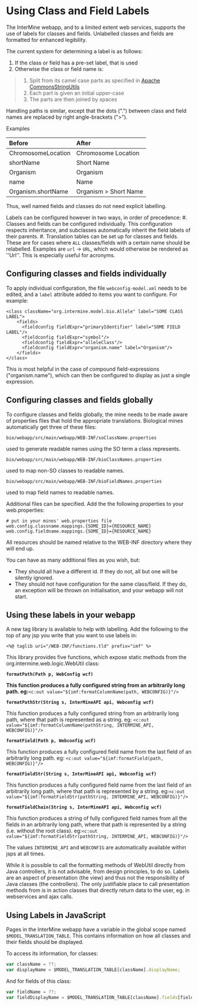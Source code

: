 # Using Class and Field Labels

The InterMine webapp, and to a limited extent web services, supports the use of labels for classes and fields. Unlabelled classes and fields are formatted for enhanced legibility.

The current system for determining a label is as follows:

1. If the class or field has a pre-set label, that is used
2. Otherwise the class or field name is:

> 1. Split from its camel case parts as specified in [Apache Commons](https://commons.apache.org/proper/commons-lang/apidocs/org/apache/commons/lang3/StringUtils.html#splitByCharacterTypeCamelCase-java.lang.String-)[StringUtils](https://commons.apache.org/proper/commons-lang/apidocs/org/apache/commons/lang3/StringUtils.html#splitByCharacterTypeCamelCase-java.lang.String-)
> 2. Each part is given an initial upper-case
> 3. The parts are then joined by spaces

Handling paths is similar, except that the dots \("."\) between class and field names are replaced by right angle-brackets \("&gt;"\).

Examples

| Before | After |
| :--- | :--- |
| ChromosomeLocation | Chromosome Location |
| shortName | Short Name |
| Organism | Organism |
| name | Name |
| Organism.shortName | Organism &gt; Short Name |

Thus, well named fields and classes do not need explicit labelling.

Labels can be configured however in two ways, in order of precedence: \#. Classes and fields can be configured individually. This configuration respects inheritance, and subclasses automatically inherit the field labels of their parents. \#. Translation tables can be set up for classes and fields. These are for cases where `ALL` classes/fields with a certain name should be relabelled. Examples are `url` -&gt; `URL`, which would otherwise be rendered as ''Url''. This is especially useful for acronyms.

## Configuring classes and fields individually

To apply individual configuration, the file `webconfig-model.xml` needs to be edited, and a `label` attribute added to items you want to configure. For example:

```markup
<class className="org.intermine.model.bio.Allele" label="SOME CLASS LABEL">
    <fields>
      <fieldconfig fieldExpr="primaryIdentifier" label="SOME FIELD LABEL"/>
      <fieldconfig fieldExpr="symbol"/>
      <fieldconfig fieldExpr="alleleClass"/>
      <fieldconfig fieldExpr="organism.name" label="Organism"/>
    </fields>
</class>
```

This is most helpful in the case of compound field-expressions \("organism.name"\), which can then be configured to display as just a single expression.

## Configuring classes and fields globally

To configure classes and fields globally, the mine needs to be made aware of properties files that hold the appropriate translations. Biological mines automatically get three of these files:

`bio/webapp/src/main/webapp/WEB-INF/soClassName.properties`

used to generate readable names using the SO term a class represents.

`bio/webapp/src/main/webapp/WEB-INF/bioClassNames.properties`

used to map non-SO classes to readable names.

`bio/webapp/src/main/webapp/WEB-INF/bioFieldNames.properties`

used to map field names to readable names.

Additional files can be specified. Add the the following properties to your web.properties:

```text
# put in your mines' web.properties file
web.config.classname.mappings.{SOME_ID}={RESOURCE_NAME}
web.config.fieldname.mappings.{SOME_ID}={RESOURCE_NAME}
```

All resources should be named relative to the WEB-INF directory where they will end up.

You can have as many additional files as you wish, but:

* They should all have a different id. If they do not, all but one will be silently ignored.
* They should not have configuration for the same class/field. If they do, an exception will be thrown on initialisation, and your webapp will not start.

## Using these labels in your webapp

A new tag library is available to help with labelling. Add the following to the top of any jsp you write that you want to use labels in:

```text
<%@ taglib uri="/WEB-INF/functions.tld" prefix="imf" %>
```

This library provides five functions, which expose static methods from the org.intermine.web.logic.WebUtil class:

**`formatPath(Path p, WebConfig wcf)`**

**This function produces a fully configured string from an arbitrarily long path. eg:**`<c:out value="${imf:formatColumnName(path, WEBCONFIG)}"/>`

**`formatPathStr(String s, InterMineAPI api, Webconfig wcf)`**

This function produces a fully configured string from an arbitrarily long path, where that path is represented as a string. eg: `<c:out value="${imf:formatColumnName(pathString, INTERMINE_API, WEBCONFIG)}"/>`

**`formatField(Path p, Webconfig wcf)`**

This function produces a fully configured field name from the last field of an arbitrarily long path. eg: `<c:out value="${imf:formatField(path, WEBCONFIG)}"/>`

**`formatFieldStr(String s, InterMineAPI api, Webconfig wcf)`**

This function produces a fully configured field name from the last field of an arbitrarily long path, where that path is represented by a string. eg:`<c:out value="${imf:formatFieldStr(pathString, INTERMINE_API, WEBCONFIG)}"/>`

**`formatFieldChain(String s, InterMineAPI api, Webconfig wcf)`**

This function produces a string of fully configured field names from all the fields in an arbitrarily long path, where that path is represented by a string \(i.e. without the root class\). eg:`<c:out value="${imf:formatFieldStr(pathString, INTERMINE_API, WEBCONFIG)}"/>`

The values `INTERMINE_API` and `WEBCONFIG` are automatically available within jsps at all times.

While it is possible to call the formatting methods of WebUtil directly from Java controllers, it is not advisable, from design principles, to do so. Labels are an aspect of presentation \(the view\) and thus not the responsibility of Java classes \(the controllers\). The only justifiable place to call presentation methods from is in action classes that directly return data to the user, eg. in webservices and ajax calls.

## Using Labels in JavaScript

Pages in the InterMine webapp have a variable in the global scope named `$MODEL_TRANSLATION_TABLE`. This contains information on how all classes and their fields should be displayed.

To access its information, for classes:

```javascript
var className = ??;
var displayName = $MODEL_TRANSLATION_TABLE[className].displayName;
```

And for fields of this class:

```javascript
var fieldName = ??;                                                                                                                                                              
var fieldDisplayName = $MODEL_TRANSLATION_TABLE[className].fields[fieldName]
```

